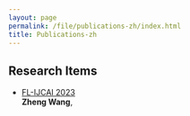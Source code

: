 ```yaml
---
layout: page
permalink: /file/publications-zh/index.html
title: Publications-zh
---
```


## Research Items

- [FL-IJCAI 2023](https://arxiv.org/abs/2306.12079)<br>**Zheng Wang**, <br>

  
